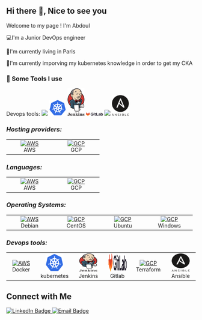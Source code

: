 ## Hi there 👋, Nice to see you 

Welcome to my page !
I'm Abdoul 

:computer:I'm a Junior DevOps engineer 

:round_pushpin:I'm currently living in Paris

:seedling:I'm currently imporving my kubernetes knowledge in order to get my CKA 

### :rocket: Some Tools I use 

<div align="left">
  Devops tools:
  <img width="45" src="https://raw.githubusercontent.com/gilbarbara/logos/master/logos/docker.svg"/>
  <img width="45" src="https://raw.githubusercontent.com/gilbarbara/logos/master/logos/kubernetes.svg"/>
  <img width="45" src="https://raw.githubusercontent.com/gilbarbara/logos/master/logos/jenkins.svg"/>
  <img width="45" src="https://raw.githubusercontent.com/gilbarbara/logos/master/logos/gitlab.svg"/>
  <img width="45" src="https://raw.githubusercontent.com/gilbarbara/logos/master/logos/terraform.svg"/>
  <img width="45" src="https://raw.githubusercontent.com/gilbarbara/logos/master/logos/ansible.svg"/>
</div>



<p align="right">
  <h3><i>Hosting providers:</i></h3>
  <table>
  <tr border: none;>
    <td align="center" width="110">
      <a href="my-tech-stacks">
        <img src="https://raw.githubusercontent.com/gilbarbara/logos/master/logos/aws.svg" width="48" height="48" alt="AWS" />
      </a>
      <br>AWS
    </td>
    <td align="center" width="110">
      <a href="my-tech-stacks">
        <img src="https://raw.githubusercontent.com/gilbarbara/logos/master/logos/google-cloud.svg" width="48" height="48" alt="GCP" />
      </a>
      <br>GCP
    </td> 
  </tr>
</table>
<p>

<p align="right">
  <h3><i>Languages:</i></h3>
  <table>
  <tr border: none;>
    <td align="center" width="110">
      <a href="my-tech-stacks">
        <img src="https://raw.githubusercontent.com/gilbarbara/logos/master/logos/yaml.svg" width="48" height="48" alt="AWS" />
      </a>
      <br>AWS
    </td>
    <td align="center" width="110">
      <a href="my-tech-stacks">
        <img src="https://raw.githubusercontent.com/gilbarbara/logos/master/logos/bash.svg" width="48" height="48" alt="GCP" />
      </a>
      <br>GCP
    </td> 
  </tr>
</table>
<p>

<p align="right">
  <h3><i>Operating Systems:</i></h3>
  <table>
  <tr border: none;>
    <td align="center" width="110">
      <a href="my-tech-stacks">
        <img src="https://raw.githubusercontent.com/gilbarbara/logos/master/logos/debian.svg" width="48" height="48" alt="AWS" />
      </a>
      <br>Debian
    </td>
    <td align="center" width="110">
      <a href="my-tech-stacks">
        <img src="https://raw.githubusercontent.com/gilbarbara/logos/master/logos/centos.svg" width="48" height="48" alt="GCP" />
      </a>
      <br>CentOS
    </td> 
     <td align="center" width="110">
      <a href="my-tech-stacks">
        <img src="https://raw.githubusercontent.com/gilbarbara/logos/master/logos/ubuntu.svg" width="48" height="48" alt="GCP" />
      </a>
      <br>Ubuntu
    </td> 
     <td align="center" width="110">
      <a href="my-tech-stacks">
        <img src="https://raw.githubusercontent.com/gilbarbara/logos/master/logos/windows.svg" width="48" height="48" alt="GCP" />
      </a>
      <br>Windows
    </td> 
  </tr>
</table>
<p>

<p align="right">
  <h3><i>Devops tools:</i></h3>
  <table>
  <tr border: none;>
    <td align="center" width="110">
      <a href="my-tech-stacks">
        <img src="https://raw.githubusercontent.com/gilbarbara/logos/master/logos/docker.svg" width="48" height="48" alt="AWS" />
      </a>
      <br>Docker
    </td>
    <td align="center" width="110">
      <a href="my-tech-stacks">
        <img src="https://raw.githubusercontent.com/gilbarbara/logos/master/logos/kubernetes.svg" width="48" height="48" alt="GCP" />
      </a>
      <br>kubernetes
    </td> 
     <td align="center" width="110">
      <a href="my-tech-stacks">
        <img src="https://raw.githubusercontent.com/gilbarbara/logos/master/logos/jenkins.svg" width="48" height="48" alt="GCP" />
      </a>
      <br>Jenkins
    </td> 
     <td align="center" width="110">
      <a href="my-tech-stacks">
        <img src="https://raw.githubusercontent.com/gilbarbara/logos/master/logos/gitlab.svg" width="48" height="48" alt="GCP" />
      </a>
      <br>Gitlab
    </td> 
   <td align="center" width="110">
      <a href="my-tech-stacks">
        <img src="https://raw.githubusercontent.com/gilbarbara/logos/master/logos/terraform.svg" width="48" height="48" alt="GCP" />
      </a>
      <br>Terraform
    </td> 
    <td align="center" width="110">
      <a href="my-tech-stacks">
        <img src="https://raw.githubusercontent.com/gilbarbara/logos/master/logos/ansible.svg" width="48" height="48" alt="GCP" />
      </a>
      <br>Ansible
    </td> 
  </tr>
</table>
<p>

## Connect with Me

<div id="badges">
  <a href="https://www.linkedin.com/in/aafall/">
    <img src="https://img.shields.io/badge/LinkedIn-blue?style=for-the-badge&logo=linkedin&logoColor=white" alt="LinkedIn Badge"/>
  </a>
  <a href="mailto:abdoul@gmail.com">
    <img src="https://img.shields.io/badge/Email-red?style=for-the-badge&logo=email&logoColor=white" alt="Email Badge"/>
  </a>
</div>
<!--
**AbdoulAFall/AbdoulAFall** is a ✨ _special_ ✨ repository because its `README.md` (this file) appears on your GitHub profile.

Here are some ideas to get you started:

- 🔭 I’m currently working on ...
- 🌱 I’m currently learning ...
- 👯 I’m looking to collaborate on ...
- 🤔 I’m looking for help with ...
- 💬 Ask me about ...
- 📫 How to reach me: ...
- 😄 Pronouns: ...
- ⚡ Fun fact: ...
-->
